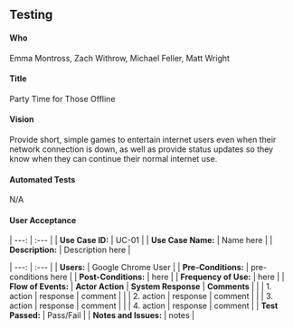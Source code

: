 ## Testing

#### Who
Emma Montross, Zach Withrow, Michael Feller, Matt Wright

#### Title 
Party Time for Those Offline

#### Vision
Provide short, simple games to entertain internet users even when their network connection is down, as well as provide status updates so they know when they can continue their normal internet use.

#### Automated Tests
N/A

#### User Acceptance 
| ---: | :--- |
| **Use Case ID:** | UC-01 |
| **Use Case Name:** | Name here |
| **Description:** | Description here |


| ---: | :--- |
| **Users:** | Google Chrome User |
| **Pre-Conditions:** | pre-conditions here |
| **Post-Conditions:** | here |
| **Frequency of Use:** | here |
| **Flow of Events:** | **Actor Action** | **System Response** | **Comments** |
| | 1. action | response | comment |
| | 2. action | response | comment |
| | 3. action | response | comment |
| | 4. action | response | comment |
| **Test Passed:** | Pass/Fail |
| **Notes and Issues:** | notes |